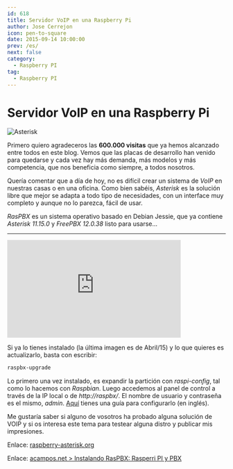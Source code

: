 ```yaml
---
id: 618
title: Servidor VoIP en una Raspberry Pi
author: Jose Cerrejon
icon: pen-to-square
date: 2015-09-14 10:00:00
prev: /es/
next: false
category:
  - Raspberry PI
tag:
  - Raspberry PI
---
```


# Servidor VoIP en una Raspberry Pi

![Asterisk](/images/2015/09/AsteriskPBX.png)

Primero quiero agradeceros las **600.000 visitas** que ya hemos alcanzado entre todos en este blog. Vemos que las placas de desarrollo han venido para quedarse y cada vez hay más demanda, más modelos y más competencia, que nos beneficia como siempre, a todos nosotros. 

Quería comentar que a día de hoy, no es difícil crear un sistema de *VoIP* en nuestras casas o en una oficina. Como bien sabéis, *Asterisk* es la solución libre que mejor se adapta a todo tipo de necesidades, con un interface muy completo y aunque no lo parezca, fácil de usar. 

*RasPBX* es un sistema operativo basado en Debian Jessie, que ya contiene *Asterisk 11.15.0* y *FreePBX 12.0.38* listo para usarse...

- - -
<iframe width="400" height="225" src="https://www.youtube.com/embed/qeYY6Q9Tw_o?rel=0" frameborder="0" allowfullscreen></iframe>

Si ya lo tienes instalado (la última imagen es de Abril/15) y lo que quieres es actualizarlo, basta con escribir:

```bash
raspbx-upgrade
```

Lo primero una vez instalado, es expandir la partición con *raspi-config*, tal como lo hacemos con *Raspbian*. Luego accedemos al panel de control a través de la IP local o de *http://raspbx/*. El nombre de usuario y contraseña es el mismo, *admin*. [Aquí](http://www.freepbx.org/support/documentation/installation/first-steps-after-installation) tienes una guía para configurarlo (en inglés).

Me gustaría saber si alguno de vosotros ha probado alguna solución de VOIP y si os interesa este tema para testear alguna distro y publicar mis impresiones. 

Enlace: [raspberry-asterisk.org](http://www.raspberry-asterisk.org/)

Enlace: [acampos.net > Instalando RasPBX: Rasperri PI y PBX](http://www.acampos.net/2013/12/instalando-raspbx-rasperri-pi-y-pbx.html)
